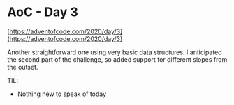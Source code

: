 # AoC - Day 3

[https://adventofcode.com/2020/day/3](https://adventofcode.com/2020/day/3)

Another straightforward one using very basic data structures.  I anticipated the second part of the challenge, so added support for different slopes from the outset.

TIL:

- Nothing new to speak of today
